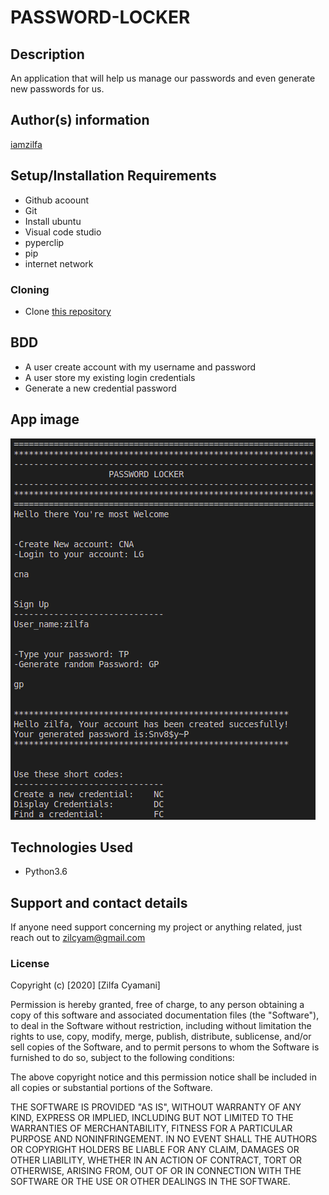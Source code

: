 # PASSWORD-LOCKER
## Description
  An application that will help us manage our passwords and even generate new passwords for us.
## Author(s) information
[iamzilfa](https://github.com/iamzilfa)

## Setup/Installation Requirements

* Github acoount
* Git
* Install ubuntu
* Visual code studio
* pyperclip
* pip
* internet network

### Cloning
* Clone [this repository](https://github.com/iamzilfa/Password-Locker)



## BDD
* A user create account with my username and password
* A user store my existing login credentials
* Generate a new credential password

## App image

![Password-Locker](pasword.png)


## Technologies Used
* Python3.6

## Support and contact details
If anyone need support concerning my project or anything related, just reach out to zilcyam@gmail.com
 

### License

Copyright (c) [2020] [Zilfa Cyamani]

Permission is hereby granted, free of charge, to any person obtaining a copy
of this software and associated documentation files (the "Software"), to deal
in the Software without restriction, including without limitation the rights
to use, copy, modify, merge, publish, distribute, sublicense, and/or sell
copies of the Software, and to permit persons to whom the Software is
furnished to do so, subject to the following conditions:

The above copyright notice and this permission notice shall be included in all
copies or substantial portions of the Software.

THE SOFTWARE IS PROVIDED "AS IS", WITHOUT WARRANTY OF ANY KIND, EXPRESS OR
IMPLIED, INCLUDING BUT NOT LIMITED TO THE WARRANTIES OF MERCHANTABILITY,
FITNESS FOR A PARTICULAR PURPOSE AND NONINFRINGEMENT. IN NO EVENT SHALL THE
AUTHORS OR COPYRIGHT HOLDERS BE LIABLE FOR ANY CLAIM, DAMAGES OR OTHER
LIABILITY, WHETHER IN AN ACTION OF CONTRACT, TORT OR OTHERWISE, ARISING FROM,
OUT OF OR IN CONNECTION WITH THE SOFTWARE OR THE USE OR OTHER DEALINGS IN THE
SOFTWARE.